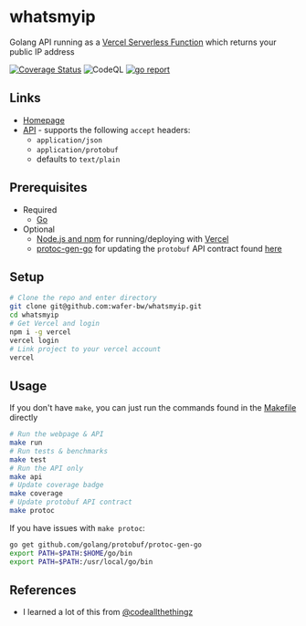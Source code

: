 # whatsmyip
Golang API running as a [Vercel Serverless Function](https://vercel.com/docs/serverless-functions/introduction) which returns your public IP address

[![Coverage Status](https://coveralls.io/repos/github/wafer-bw/whatsmyip/badge.svg?branch=master)](https://coveralls.io/github/wafer-bw/whatsmyip?branch=master)
![CodeQL](https://github.com/wafer-bw/whatsmyip/workflows/CodeQL/badge.svg)
<a href='https://goreportcard.com/report/github.com/wafer-bw/whatsmyip' target='_blank'>![go report](https://goreportcard.com/badge/github.com/wafer-bw/whatsmyip)</a>

## Links
* [Homepage](https://whatsmyip.wafer-bw.vercel.app)
* [API](https://whatsmyip.wafer-bw.vercel.app/api) - supports the following `accept` headers:
    * `application/json`
    * `application/protobuf`
    * defaults to `text/plain`

## Prerequisites
* Required
    * [Go](https://golang.org/)
* Optional
    * [Node.js and npm](https://nodejs.org/en/) for running/deploying with [Vercel](https://vercel.com/)
    * [protoc-gen-go](https://developers.google.com/protocol-buffers/docs/gotutorial) for updating the `protobuf` API contract found [here](./spec/spec.proto)

## Setup
```sh
# Clone the repo and enter directory
git clone git@github.com:wafer-bw/whatsmyip.git
cd whatsmyip
# Get Vercel and login
npm i -g vercel
vercel login
# Link project to your vercel account
vercel
```

## Usage
If you don't have `make`, you can just run the commands found in the [Makefile](./Makefile) directly
```sh
# Run the webpage & API
make run
# Run tests & benchmarks
make test
# Run the API only
make api
# Update coverage badge
make coverage
# Update protobuf API contract
make protoc
```

If you have issues with `make protoc`:
```sh
go get github.com/golang/protobuf/protoc-gen-go
export PATH=$PATH:$HOME/go/bin
export PATH=$PATH:/usr/local/go/bin
```

## References
* I learned a lot of this from [@codeallthethingz](https://github.com/codeallthethingz)
